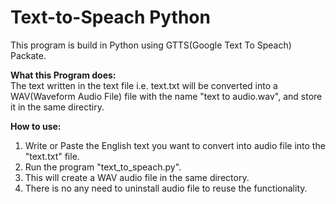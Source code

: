 # Text-to-Speach Python
This program is build in Python using GTTS(Google Text To Speach) Packate.

**What this Program does:**<br>
The text written in the text file i.e. text.txt will be converted into a WAV(Waveform Audio File) file with the name "text to audio.wav", and store it in the same directiry.

**How to use:**<br>
1. Write or Paste the English text you want to convert into audio file into the "text.txt" file.
2. Run the program "text_to_speach.py".
3. This will create a WAV audio file in the same directory.
4. There is no any need to uninstall audio file to reuse the functionality.
